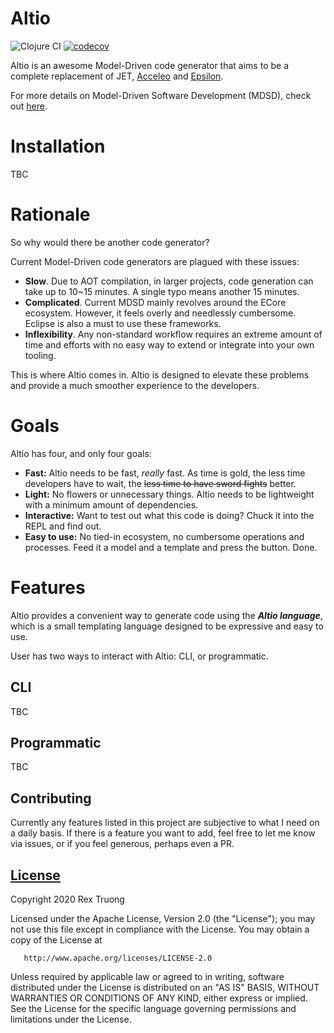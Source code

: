 # Altio
![Clojure CI](https://github.com/aratare-tech/altio-core/workflows/Clojure%20CI/badge.svg?branch=master)
[![codecov](https://codecov.io/gh/aratare-tech/altio-core/branch/master/graph/badge.svg?token=RJCEPYBF3I)](https://codecov.io/gh/aratare-tech/altio-core)

Altio is an awesome Model-Driven code generator that aims to be a complete replacement of JET, [Acceleo](https://www.eclipse.org/acceleo/) and [Epsilon](https://www.eclipse.org/epsilon/).

For more details on Model-Driven Software Development (MDSD), check out [here](https://en.wikipedia.org/wiki/Model-driven_engineering).

# Installation
TBC

# Rationale
So why would there be another code generator?

Current Model-Driven code generators are plagued with these issues:
- **Slow**. Due to AOT compilation, in larger projects, code generation can take up to 10~15 minutes. A single typo means another 15 minutes.
- **Complicated**. Current MDSD mainly revolves around the ECore ecosystem. However, it feels overly and needlessly cumbersome. Eclipse is also a must to use these frameworks.
- **Inflexibility**. Any non-standard workflow requires an extreme amount of time and efforts with no easy way to extend or integrate into your own tooling.

This is where Altio comes in. Altio is designed to elevate these problems and provide a much smoother experience to the developers.

# Goals
Altio has four, and only four goals:
- **Fast:** Altio needs to be fast, _really_ fast. As time is gold, the less time developers have to wait, the ~~less time to have sword fights~~ better.
- **Light:** No flowers or unnecessary things. Altio needs to be lightweight with a minimum amount of dependencies.
- **Interactive:** Want to test out what this code is doing? Chuck it into the REPL and find out.
- **Easy to use:** No tied-in ecosystem, no cumbersome operations and processes. Feed it a model and a template and press the button. Done.

# Features
Altio provides a convenient way to generate code using the ***Altio language***, which is a small templating language designed to be expressive and easy to use.

User has two ways to interact with Altio: CLI, or programmatic.
## CLI
TBC

## Programmatic
TBC

## Contributing
Currently any features listed in this project are subjective to what I need on a daily basis. If there is a feature you want to add, feel free to let me know via issues, or if you feel generous, perhaps even a PR.

## [License](https://github.com/aratare-tech/altio/blob/master/LICENSE)
Copyright 2020 Rex Truong

Licensed under the Apache License, Version 2.0 (the "License");
you may not use this file except in compliance with the License.
You may obtain a copy of the License at

       http://www.apache.org/licenses/LICENSE-2.0

Unless required by applicable law or agreed to in writing, software
distributed under the License is distributed on an "AS IS" BASIS,
WITHOUT WARRANTIES OR CONDITIONS OF ANY KIND, either express or implied.
See the License for the specific language governing permissions and
limitations under the License.
